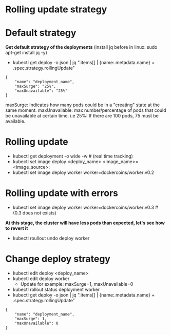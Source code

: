 # Rolling update strategy

# Default strategy

**Get default strategy of the deployments**
(install jq before in linux: sudo apt-get install jq -y)
- kubectl get deploy -o json | jq ".items[] | {name:.metadata.name} + .spec.strategy.rollingUpdate"
```
{
    "name": "deployment_name",
    "maxSurge": "25%",
    "maxUnavailable": "25%"
}
```

maxSurge:
    Indicates how many pods could be in a "creating" state at the same moment.
maxUnavailable:
    max number/percentage of pods that could be unavailable at certain time.
    i.e 25%: If there are 100 pods, 75 must be available.

# Rolling update
- kubectl get deployment -o wide -w                             # (real time tracking)
- kubectl set image deploy <deploy_name> <image_name>=<image_source>:<tag>
- kubectl set image deploy worker worker=dockercoins/worker:v0.2

# Rolling update with errors
- kubectl set image deploy worker worker=dockercoins/worker:v0.3 # (0.3 does not exists)

**At this stage, the cluster will have less pods than expected, let's see how to revert it**
- kubectl roullout undo deploy worker

# Change deploy strategy
- kubectl edit deploy <deploy_name>
- kubectl edit deploy worker
  - Update for example: maxSurge=1, maxUnavailable=0
- kubectl rollout status deployment worker
- kubectl get deploy -o json | jq ".items[] | {name:.metadata.name} + .spec.strategy.rollingUpdate"
```
{
    "name": "deployment_name",
    "maxSurge": 1,
    "maxUnavailable": 0
}
```